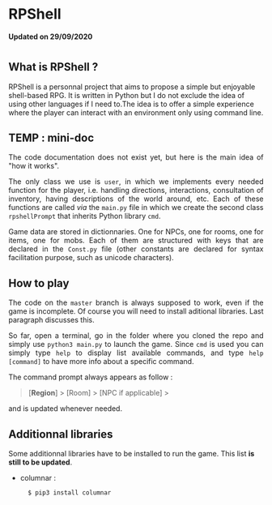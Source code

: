 # RPShell
**Updated on 29/09/2020**
#
## What is RPShell ?

RPShell is a personnal project that aims to propose a simple but enjoyable shell-based RPG. It is written in Python but I do not exclude the idea of using other languages if I need to.The idea is to offer a simple experience where the player can interact with an environment only using command line.

## TEMP : mini-doc
<div style="text-align: justify"> 

The code documentation does not exist yet, but here is the main idea of "how it works".

The only class we use is `user`, in which we implements every needed function for the player, i.e. handling directions, interactions, consultation of inventory, having descriptions of the world around, etc. Each of these functions are called *via* the `main.py` file in which we create the second class `rpshellPrompt` that inherits Python library `cmd`.

Game data are stored in dictionnaries. One for NPCs, one for rooms, one for items, one for mobs. Each of them are structured with keys that are declared in the `Const.py` file (other constants are declared for syntax facilitation purpose, such as unicode characters). </div>

## How to play
<div style="text-align: justify"> 

The code on the `master` branch is always supposed to work, even if the game is incomplete. Of course you will need to install aditional libraries. Last paragraph discusses this.

So far, open a terminal, go in the folder where you cloned the repo and simply use `python3 main.py` to launch the game. Since `cmd` is used you can simply type `help` to display list available commands, and type `help [command]` to have more info about a specific command.

The command prompt always appears as follow :

> [**Region**] \> [Room] \> [NPC if applicable] \>
 
 and is updated whenever needed. </div>

 ## Additionnal libraries

Some additionnal libraries have to be installed to run the game. This list **is still to be updated**.

- columnar :  

        $ pip3 install columnar